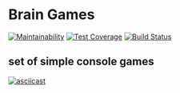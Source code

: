 # Brain Games
[![Maintainability](https://api.codeclimate.com/v1/badges/38ca97204e3e9424ea5c/maintainability)](https://codeclimate.com/github/mamilla11/project-lvl1-s438/maintainability) [![Test Coverage](https://api.codeclimate.com/v1/badges/38ca97204e3e9424ea5c/test_coverage)](https://codeclimate.com/github/mamilla11/project-lvl1-s438/test_coverage) [![Build Status](https://travis-ci.org/mamilla11/project-lvl1-s438.svg?branch=master)](https://travis-ci.org/mamilla11/project-lvl1-s438)
## set of simple console games

[![asciicast](https://asciinema.org/a/lzlBglMcoR6gjqVXW2bief74R.svg)](https://asciinema.org/a/lzlBglMcoR6gjqVXW2bief74R)
